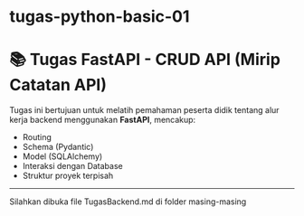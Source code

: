 # tugas-python-basic-01

# 📚 Tugas FastAPI - CRUD API (Mirip Catatan API)

Tugas ini bertujuan untuk melatih pemahaman peserta didik tentang alur kerja backend menggunakan **FastAPI**, mencakup:

- Routing
- Schema (Pydantic)
- Model (SQLAlchemy)
- Interaksi dengan Database
- Struktur proyek terpisah

---

Silahkan dibuka file TugasBackend.md di folder masing-masing
